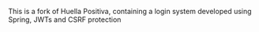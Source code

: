 This is a fork of Huella Positiva, containing a login system developed using Spring, JWTs and CSRF protection
